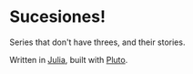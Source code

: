 # Sucesiones!

Series that don't have threes, and their stories. 

Written in [Julia](https://julialang.org/), built with [Pluto](https://github.com/fonsp/Pluto.jl). 
